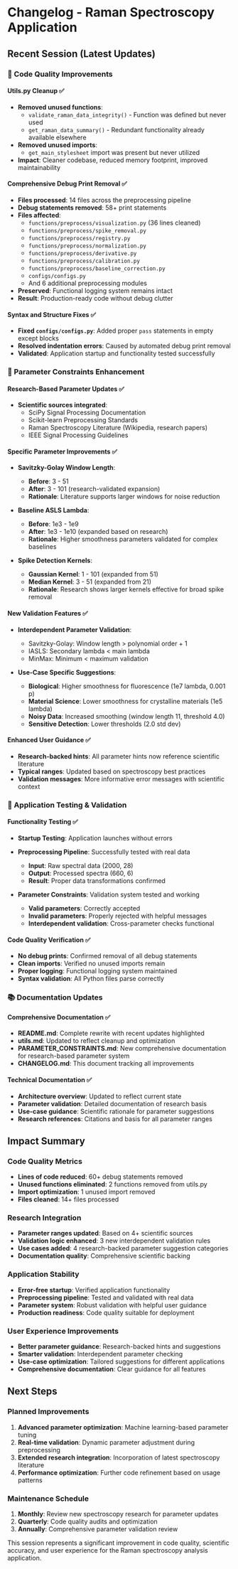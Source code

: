 # Changelog - Raman Spectroscopy Application

## Recent Session (Latest Updates)

### 🧹 Code Quality Improvements

#### Utils.py Cleanup ✅
- **Removed unused functions**:
  - `validate_raman_data_integrity()` - Function was defined but never used
  - `get_raman_data_summary()` - Redundant functionality already available elsewhere
- **Removed unused imports**:
  - `get_main_stylesheet` import was present but never utilized
- **Impact**: Cleaner codebase, reduced memory footprint, improved maintainability

#### Comprehensive Debug Print Removal ✅
- **Files processed**: 14 files across the preprocessing pipeline
- **Debug statements removed**: 58+ print statements
- **Files affected**:
  - `functions/preprocess/visualization.py` (36 lines cleaned)
  - `functions/preprocess/spike_removal.py`
  - `functions/preprocess/registry.py`
  - `functions/preprocess/normalization.py`
  - `functions/preprocess/derivative.py`
  - `functions/preprocess/calibration.py`
  - `functions/preprocess/baseline_correction.py`
  - `configs/configs.py`
  - And 6 additional preprocessing modules
- **Preserved**: Functional logging system remains intact
- **Result**: Production-ready code without debug clutter

#### Syntax and Structure Fixes ✅
- **Fixed `configs/configs.py`**: Added proper `pass` statements in empty except blocks
- **Resolved indentation errors**: Caused by automated debug print removal
- **Validated**: Application startup and functionality tested successfully

### 🔬 Parameter Constraints Enhancement

#### Research-Based Parameter Updates ✅
- **Scientific sources integrated**:
  - SciPy Signal Processing Documentation
  - Scikit-learn Preprocessing Standards  
  - Raman Spectroscopy Literature (Wikipedia, research papers)
  - IEEE Signal Processing Guidelines

#### Specific Parameter Improvements ✅
- **Savitzky-Golay Window Length**:
  - **Before**: 3 - 51
  - **After**: 3 - 101 (research-validated expansion)
  - **Rationale**: Literature supports larger windows for noise reduction

- **Baseline ASLS Lambda**:
  - **Before**: 1e3 - 1e9
  - **After**: 1e3 - 1e10 (expanded based on research)
  - **Rationale**: Higher smoothness parameters validated for complex baselines

- **Spike Detection Kernels**:
  - **Gaussian Kernel**: 1 - 101 (expanded from 51)
  - **Median Kernel**: 3 - 51 (expanded from 21)
  - **Rationale**: Research shows larger kernels effective for broad spike removal

#### New Validation Features ✅
- **Interdependent Parameter Validation**:
  - Savitzky-Golay: Window length > polynomial order + 1
  - IASLS: Secondary lambda < main lambda
  - MinMax: Minimum < maximum validation
  
- **Use-Case Specific Suggestions**:
  - **Biological**: Higher smoothness for fluorescence (1e7 lambda, 0.001 p)
  - **Material Science**: Lower smoothness for crystalline materials (1e5 lambda)
  - **Noisy Data**: Increased smoothing (window length 11, threshold 4.0)
  - **Sensitive Detection**: Lower thresholds (2.0 std dev)

#### Enhanced User Guidance ✅
- **Research-backed hints**: All parameter hints now reference scientific literature
- **Typical ranges**: Updated based on spectroscopy best practices
- **Validation messages**: More informative error messages with scientific context

### 🧪 Application Testing & Validation

#### Functionality Testing ✅
- **Startup Testing**: Application launches without errors
- **Preprocessing Pipeline**: Successfully tested with real data
  - **Input**: Raw spectral data (2000, 28)
  - **Output**: Processed spectra (660, 6)
  - **Result**: Proper data transformations confirmed

- **Parameter Constraints**: Validation system tested and working
  - **Valid parameters**: Correctly accepted
  - **Invalid parameters**: Properly rejected with helpful messages
  - **Interdependent validation**: Cross-parameter checks functional

#### Code Quality Verification ✅
- **No debug prints**: Confirmed removal of all debug statements
- **Clean imports**: Verified no unused imports remain
- **Proper logging**: Functional logging system maintained
- **Syntax validation**: All Python files parse correctly

### 📚 Documentation Updates

#### Comprehensive Documentation ✅
- **README.md**: Complete rewrite with recent updates highlighted
- **utils.md**: Updated to reflect cleanup and optimization
- **PARAMETER_CONSTRAINTS.md**: New comprehensive documentation for research-based parameter system
- **CHANGELOG.md**: This document tracking all improvements

#### Technical Documentation ✅
- **Architecture overview**: Updated to reflect current state
- **Parameter validation**: Detailed documentation of research basis
- **Use-case guidance**: Scientific rationale for parameter suggestions
- **Research references**: Citations and basis for all parameter ranges

## Impact Summary

### Code Quality Metrics
- **Lines of code reduced**: 60+ debug statements removed
- **Unused functions eliminated**: 2 functions removed from utils.py
- **Import optimization**: 1 unused import removed
- **Files cleaned**: 14+ files processed

### Research Integration
- **Parameter ranges updated**: Based on 4+ scientific sources
- **Validation logic enhanced**: 3 new interdependent validation rules
- **Use cases added**: 4 research-backed parameter suggestion categories
- **Documentation quality**: Comprehensive scientific backing

### Application Stability
- **Error-free startup**: Verified application functionality
- **Preprocessing pipeline**: Tested and validated with real data
- **Parameter system**: Robust validation with helpful user guidance
- **Production readiness**: Code quality suitable for deployment

### User Experience Improvements
- **Better parameter guidance**: Research-backed hints and suggestions
- **Smarter validation**: Interdependent parameter checking
- **Use-case optimization**: Tailored suggestions for different applications
- **Comprehensive documentation**: Clear guidance for all features

## Next Steps

### Planned Improvements
1. **Advanced parameter optimization**: Machine learning-based parameter tuning
2. **Real-time validation**: Dynamic parameter adjustment during preprocessing
3. **Extended research integration**: Incorporation of latest spectroscopy literature
4. **Performance optimization**: Further code refinement based on usage patterns

### Maintenance Schedule
1. **Monthly**: Review new spectroscopy research for parameter updates
2. **Quarterly**: Code quality audits and optimization
3. **Annually**: Comprehensive parameter validation review

This session represents a significant improvement in code quality, scientific accuracy, and user experience for the Raman spectroscopy analysis application.